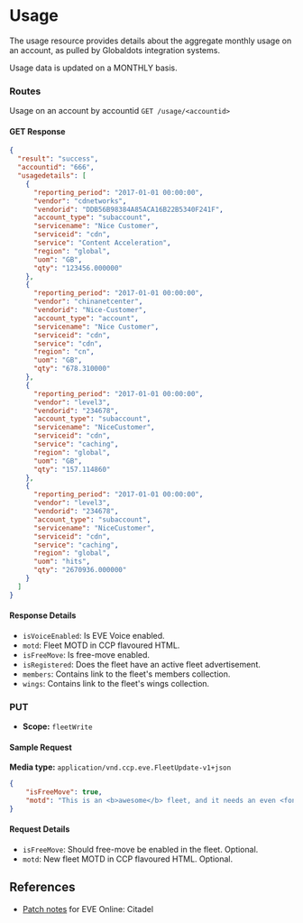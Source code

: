# Usage

The usage resource provides details about the aggregate monthly usage on an account, as pulled by Globaldots integration systems.

Usage data is updated on a MONTHLY basis. 

### Routes
Usage on an account by accountid
``GET /usage/<accountid>``

#### GET Response

```json
{
  "result": "success",
  "accountid": "666",
  "usagedetails": [
    {
      "reporting_period": "2017-01-01 00:00:00",
      "vendor": "cdnetworks",
      "vendorid": "DDB56B98384A85ACA16B22B5340F241F",
      "account_type": "subaccount",
      "servicename": "Nice Customer",
      "serviceid": "cdn",
      "service": "Content Acceleration",
      "region": "global",
      "uom": "GB",
      "qty": "123456.000000"
    },
    {
      "reporting_period": "2017-01-01 00:00:00",
      "vendor": "chinanetcenter",
      "vendorid": "Nice-Customer",
      "account_type": "account",
      "servicename": "Nice Customer",
      "serviceid": "cdn",
      "service": "cdn",
      "region": "cn",
      "uom": "GB",
      "qty": "678.310000"
    },
    {
      "reporting_period": "2017-01-01 00:00:00",
      "vendor": "level3",
      "vendorid": "234678",
      "account_type": "subaccount",
      "servicename": "NiceCustomer",
      "serviceid": "cdn",
      "service": "caching",
      "region": "global",
      "uom": "GB",
      "qty": "157.114860"
    },
    {
      "reporting_period": "2017-01-01 00:00:00",
      "vendor": "level3",
      "vendorid": "234678",
      "account_type": "subaccount",
      "servicename": "NiceCustomer",
      "serviceid": "cdn",
      "service": "caching",
      "region": "global",
      "uom": "hits",
      "qty": "2670936.000000"
    }
  ]
}
```

#### Response Details

- `isVoiceEnabled`: Is EVE Voice enabled.
- `motd`: Fleet MOTD in CCP flavoured HTML.
- `isFreeMove`: Is free-move enabled.
- `isRegistered`: Does the fleet have an active fleet advertisement.
- `members`: Contains link to the fleet's members collection.
- `wings`: Contains link to the fleet's wings collection.

### PUT

- **Scope:** `fleetWrite`

#### Sample Request

**Media type:** `application/vnd.ccp.eve.FleetUpdate-v1+json`

```json
{
	"isFreeMove": true,
	"motd": "This is an <b>awesome</b> fleet, and it needs an even <font size=24 color=#ffff0000>more awesome</font> MOTD!!!"
}
```

#### Request Details

- `isFreeMove`: Should free-move be enabled in the fleet. Optional.
- `motd`: New fleet MOTD in CCP flavoured HTML. Optional.

## References

- [Patch notes](https://community.eveonline.com/news/patch-notes/patch-notes-for-eve-online-citadel) for EVE Online: Citadel
